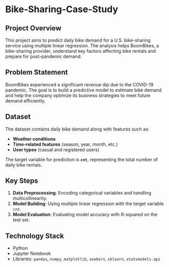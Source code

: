 # Bike-Sharing-Case-Study

## Project Overview
This project aims to predict daily bike demand for a U.S. bike-sharing service using multiple linear regression. The analysis helps BoomBikes, a bike-sharing provider, understand key factors affecting bike rentals and prepare for post-pandemic demand.

## Problem Statement
BoomBikes experienced a significant revenue dip due to the COVID-19 pandemic. The goal is to build a predictive model to estimate bike demand and help the company optimize its business strategies to meet future demand efficiently.

## Dataset
The dataset contains daily bike demand along with features such as:
- **Weather conditions**
- **Time-related features** (season, year, month, etc.)
- **User types** (casual and registered users)

The target variable for prediction is **`cnt`**, representing the total number of daily bike rentals.

## Key Steps
1. **Data Preprocessing**: Encoding categorical variables and handling multicollinearity.
2. **Model Building**: Using multiple linear regression with the target variable `cnt`.
3. **Model Evaluation**: Evaluating model accuracy with R-squared on the test set.

## Technology Stack
- Python
- Jupyter Notebook
- Libraries: `pandas`, `numpy`, `matplotlib`, `seaborn`, `sklearn`, `statsmodels.api`

